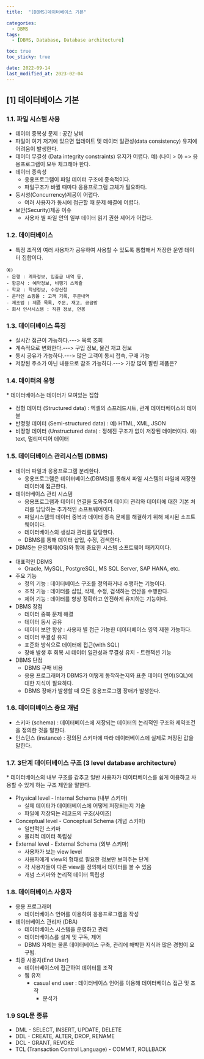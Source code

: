 ```yaml
---
title:  "[DBMS]데이터베이스 기본" 

categories:
  - DBMS
tags:
  - [DBMS, Database, Database architecture]

toc: true
toc_sticky: true

date: 2022-09-14
last_modified_at: 2023-02-04
---
```

[1] 데이터베이스 기본
---
### 1.1. 파일 시스템 사용

- 데이터 중복성 문제 : 공간 낭비
- 파일이 여기 저기에 있으면 업데이트 및 데이터 일관성(data consistency) 유지에 어려움이 발생한다.
- 데이터 무결성 (Data integrity constraints) 유지가 어렵다. 예) (나이 > 0) => 응용프로그램이 모두 체크해야 한다.
- 데이터 종속성
  - 응용프로그램이 파일 데이터 구조에 종속적이다.
  - 파일구조가 바뀔 때마다 응용프로그램 교체가 필요하다.
- 동시성(Concurrency)제공이 어렵다.
  - 여러 사용자가 동시에 접근할 때 문제 해결에 어렵다.
- 보안(Security)제공 이슈
  - 사용자 별 파일 안의 일부 데이터 읽기 권한 제어가 어렵다.


### 1.2. 데이터베이스

- 특정 조직의 여러 사용자가 공유하여 사용할 수 있도록 통합해서 저장한 운영 데이터 집합이다.

```
예)
- 은행 : 계좌정보, 입출금 내역 등,
- 항공사 : 예약정보, 비행기 스케쥴
- 학교 : 학생정보, 수강신청
- 온라인 쇼핑몰 : 고객 기록, 주문내역
- 제조업 : 제품 목록, 주문, 재고, 공급망
- 회사 인사시스템 : 직원 정보, 연봉
```

### 1.3. 데이터베이스 특징

- 실시간 접근이 가능하다.---> 목록 조회
- 계속적으로 변화한다.---> 구입 정보, 물건 재고 정보
- 동시 공유가 가능하다.---> 많은 고객이 동시 접속, 구매 가능
- 저장된 주소가 아닌 내용으로 참조 가능하다.---> 가장 많이 팔린 제품은?

### 1.4. 데이터의 유형

\* 데이터베이스는 데이터가 모여있는 집합

- 정형 데이터 (Structured data) : 엑셀의 스프레드시트, 관계 데이터베이스의 테이블
- 반정형 데이터 (Semi-structured data) : 예) HTML, XML, JSON
- 비정형 데이터 (Unstructured data) : 정해진 구조가 없이 저장된 데이터이다. 예) text, 멀티미디어 데이터

### 1.5. 데이터베이스 관리시스템 (DBMS)

- 데이터 파일과 응용프로그램 분리한다.
  - 응용프로그램은 데이터베이스(DBMS)를 통해서 파일 시스템의 파일에 저장한 데이터에 접근한다.
- 데이터베이스 관리 시스템
  - 응용프로그램과 데이터 연결을 도와주며 데이터 관리와 데이터에 대한 기본 처리를 담당하는 추가적인 소프트웨어이다.
  - 파일시스템의 데이터 중복과 데이터 종속 문제를 해결하기 위해 제시된 소프트웨어이다.
  - 데이터베이스의 생성과 관리를 담당한다.
  - DBMS를 통해 데이터 삽입, 수정, 검색한다.
- DBMS는 운영체제(OS)와 함께 중요한 시스템 소프트웨어 패키지이다.
<br><br>
- 대표적인 DBMS
  - Oracle, MySQL, PostgreSQL, MS SQL Server, SAP HANA, etc.
- 주요 기능
  - 정의 기능 : 데이터베이스 구조를 정의하거나 수행하는 기능이다.
  - 조작 기능 : 데이터를 삽입, 삭제, 수정, 검색하는 연산을 수행한다.
  - 제어 기능 : 데이터를 항상 정확하고 안전하게 유지하는 기능이다.
- DBMS 장점
  - 데이터 중복 문제 해결
  - 데이터 동시 공유
  - 데이터 보안 향상 : 사용자 별 접근 가능한 데이터베이스 영역 제한 가능하다.
  - 데이터 무결성 유지
  - 표준화 방식으로 데이터에 접근(with SQL)
  - 장애 발생 후 회복 시 데이터 일관성과 무결성 유지 - 트랜잭션 기능
- DBMS 단점
  - DBMS 구매 비용
  - 응용 프로그래머가 DBMS가 어떻게 동작하는지와 표준 데이터 언어(SQL)에 대한 지식이 필요하다.
  - DBMS 장애가 발생할 때 모든 응용프로그램 장애가 발생한다.


### 1.6. 데이터베이스 중요 개념

- 스키마 (schema) : 데이터베이스에 저장되는 데이터의 논리적인 구조와 제약조건을 정의한 것을 말한다.
- 인스턴스 (instance) : 정의된 스키마에 따라 데이터베이스에 실제로 저장된 값을 말한다.

### 1.7. 3단계 데이터베이스 구조 (3 level database architecture)

\* 데이터베이스의 내부 구조를 감추고 일반 사용자가 데이터베이스를 쉽게 이용하고 사용할 수 있게 하는 구조 제안을 말한다.

- Physical level - Internal Schema (내부 스키마)
  - 실제 데이터가 데이터베이스에 어떻게 저장되는지 기술
  - 파일에 저장되는 레코드의 구조(사이즈)
- Conceptual level - Conceptual Schema (개념 스키마)
  - 일반적인 스키마
  - 물리적 데이터 독립성
- External level - External Schema (외부 스키마)
  - 사용자가 보는 view level
  - 사용자에게 view의 형태로 필요한 정보만 보여주는 단계
  - 각 사용자들이 다른 view를 정의해서 데이터를 볼 수 있음
  - 개념 스키마와 논리적 데이터 독립성

### 1.8. 데이터베이스 사용자

- 응용 프로그래머
  - 데이터베이스 언어를 이용하여 응용프로그램을 작성
- 데이터베이스 관리자 (DBA)
  - 데이터베이스 시스템을 운영하고 관리
  - 데이터베이스를 설계 및 구독, 제어
  - DBMS 자체는 물론 데이터베이스 구축, 관리에 해박한 지식과 많은 경험이 요구됨.
- 최종 사용자(End User)
  - 데이터베이스에 접근하여 데이터를 조작
  - 웹 유저
    - casual end user : 데이터베이스 언어를 이용해 데이터베이스 접근 및 조작
      - 분석가

### 1.9 SQL문 종류
- DML  - SELECT, INSERT, UPDATE, DELETE
- DDL  - CREATE, ALTER, DROP, RENAME
- DCL  - GRANT, REVOKE
- TCL (Transaction Control Language)   - COMMIT, ROLLBACK
